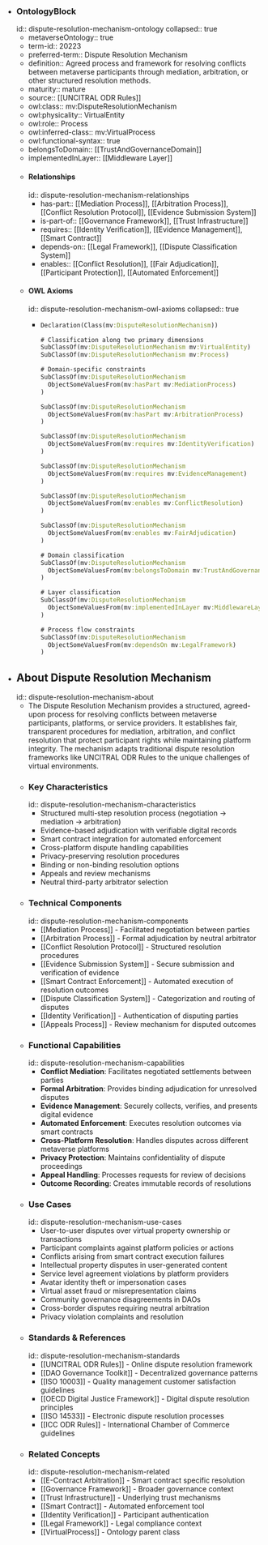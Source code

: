 - ### OntologyBlock
  id:: dispute-resolution-mechanism-ontology
  collapsed:: true
	- metaverseOntology:: true
	- term-id:: 20223
	- preferred-term:: Dispute Resolution Mechanism
	- definition:: Agreed process and framework for resolving conflicts between metaverse participants through mediation, arbitration, or other structured resolution methods.
	- maturity:: mature
	- source:: [[UNCITRAL ODR Rules]]
	- owl:class:: mv:DisputeResolutionMechanism
	- owl:physicality:: VirtualEntity
	- owl:role:: Process
	- owl:inferred-class:: mv:VirtualProcess
	- owl:functional-syntax:: true
	- belongsToDomain:: [[TrustAndGovernanceDomain]]
	- implementedInLayer:: [[Middleware Layer]]
	- #### Relationships
	  id:: dispute-resolution-mechanism-relationships
		- has-part:: [[Mediation Process]], [[Arbitration Process]], [[Conflict Resolution Protocol]], [[Evidence Submission System]]
		- is-part-of:: [[Governance Framework]], [[Trust Infrastructure]]
		- requires:: [[Identity Verification]], [[Evidence Management]], [[Smart Contract]]
		- depends-on:: [[Legal Framework]], [[Dispute Classification System]]
		- enables:: [[Conflict Resolution]], [[Fair Adjudication]], [[Participant Protection]], [[Automated Enforcement]]
	- #### OWL Axioms
	  id:: dispute-resolution-mechanism-owl-axioms
	  collapsed:: true
		- ```clojure
		  Declaration(Class(mv:DisputeResolutionMechanism))

		  # Classification along two primary dimensions
		  SubClassOf(mv:DisputeResolutionMechanism mv:VirtualEntity)
		  SubClassOf(mv:DisputeResolutionMechanism mv:Process)

		  # Domain-specific constraints
		  SubClassOf(mv:DisputeResolutionMechanism
		    ObjectSomeValuesFrom(mv:hasPart mv:MediationProcess)
		  )

		  SubClassOf(mv:DisputeResolutionMechanism
		    ObjectSomeValuesFrom(mv:hasPart mv:ArbitrationProcess)
		  )

		  SubClassOf(mv:DisputeResolutionMechanism
		    ObjectSomeValuesFrom(mv:requires mv:IdentityVerification)
		  )

		  SubClassOf(mv:DisputeResolutionMechanism
		    ObjectSomeValuesFrom(mv:requires mv:EvidenceManagement)
		  )

		  SubClassOf(mv:DisputeResolutionMechanism
		    ObjectSomeValuesFrom(mv:enables mv:ConflictResolution)
		  )

		  SubClassOf(mv:DisputeResolutionMechanism
		    ObjectSomeValuesFrom(mv:enables mv:FairAdjudication)
		  )

		  # Domain classification
		  SubClassOf(mv:DisputeResolutionMechanism
		    ObjectSomeValuesFrom(mv:belongsToDomain mv:TrustAndGovernanceDomain)
		  )

		  # Layer classification
		  SubClassOf(mv:DisputeResolutionMechanism
		    ObjectSomeValuesFrom(mv:implementedInLayer mv:MiddlewareLayer)
		  )

		  # Process flow constraints
		  SubClassOf(mv:DisputeResolutionMechanism
		    ObjectSomeValuesFrom(mv:dependsOn mv:LegalFramework)
		  )
		  ```
- ## About Dispute Resolution Mechanism
  id:: dispute-resolution-mechanism-about
	- The Dispute Resolution Mechanism provides a structured, agreed-upon process for resolving conflicts between metaverse participants, platforms, or service providers. It establishes fair, transparent procedures for mediation, arbitration, and conflict resolution that protect participant rights while maintaining platform integrity. The mechanism adapts traditional dispute resolution frameworks like UNCITRAL ODR Rules to the unique challenges of virtual environments.
	- ### Key Characteristics
	  id:: dispute-resolution-mechanism-characteristics
		- Structured multi-step resolution process (negotiation → mediation → arbitration)
		- Evidence-based adjudication with verifiable digital records
		- Smart contract integration for automated enforcement
		- Cross-platform dispute handling capabilities
		- Privacy-preserving resolution procedures
		- Binding or non-binding resolution options
		- Appeals and review mechanisms
		- Neutral third-party arbitrator selection
	- ### Technical Components
	  id:: dispute-resolution-mechanism-components
		- [[Mediation Process]] - Facilitated negotiation between parties
		- [[Arbitration Process]] - Formal adjudication by neutral arbitrator
		- [[Conflict Resolution Protocol]] - Structured resolution procedures
		- [[Evidence Submission System]] - Secure submission and verification of evidence
		- [[Smart Contract Enforcement]] - Automated execution of resolution outcomes
		- [[Dispute Classification System]] - Categorization and routing of disputes
		- [[Identity Verification]] - Authentication of disputing parties
		- [[Appeals Process]] - Review mechanism for disputed outcomes
	- ### Functional Capabilities
	  id:: dispute-resolution-mechanism-capabilities
		- **Conflict Mediation**: Facilitates negotiated settlements between parties
		- **Formal Arbitration**: Provides binding adjudication for unresolved disputes
		- **Evidence Management**: Securely collects, verifies, and presents digital evidence
		- **Automated Enforcement**: Executes resolution outcomes via smart contracts
		- **Cross-Platform Resolution**: Handles disputes across different metaverse platforms
		- **Privacy Protection**: Maintains confidentiality of dispute proceedings
		- **Appeal Handling**: Processes requests for review of decisions
		- **Outcome Recording**: Creates immutable records of resolutions
	- ### Use Cases
	  id:: dispute-resolution-mechanism-use-cases
		- User-to-user disputes over virtual property ownership or transactions
		- Participant complaints against platform policies or actions
		- Conflicts arising from smart contract execution failures
		- Intellectual property disputes in user-generated content
		- Service level agreement violations by platform providers
		- Avatar identity theft or impersonation cases
		- Virtual asset fraud or misrepresentation claims
		- Community governance disagreements in DAOs
		- Cross-border disputes requiring neutral arbitration
		- Privacy violation complaints and resolution
	- ### Standards & References
	  id:: dispute-resolution-mechanism-standards
		- [[UNCITRAL ODR Rules]] - Online dispute resolution framework
		- [[DAO Governance Toolkit]] - Decentralized governance patterns
		- [[ISO 10003]] - Quality management customer satisfaction guidelines
		- [[OECD Digital Justice Framework]] - Digital dispute resolution principles
		- [[ISO 14533]] - Electronic dispute resolution processes
		- [[ICC ODR Rules]] - International Chamber of Commerce guidelines
	- ### Related Concepts
	  id:: dispute-resolution-mechanism-related
		- [[E-Contract Arbitration]] - Smart contract specific resolution
		- [[Governance Framework]] - Broader governance context
		- [[Trust Infrastructure]] - Underlying trust mechanisms
		- [[Smart Contract]] - Automated enforcement tool
		- [[Identity Verification]] - Participant authentication
		- [[Legal Framework]] - Legal compliance context
		- [[VirtualProcess]] - Ontology parent class
